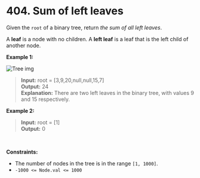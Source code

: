 # 404. Sum of left leaves

Given the `root` of a binary tree, return *the sum of all left leaves*.

A **leaf** is a node with no children. A **left leaf** is a leaf that is the left child of another node.

**Example 1:**

![Tree img](https://assets.leetcode.com/uploads/2021/04/08/leftsum-tree.jpg)

> **Input:** root = [3,9,20,null,null,15,7] <br>
**Output:** 24 <br>
**Explanation:** There are two left leaves in the binary tree, with values 9 and 15 respectively.

**Example 2:**

> **Input:** root = [1] <br>
**Output:** 0
 
<br>

**Constraints:**
- The number of nodes in the tree is in the range `[1, 1000]`.
- `-1000 <= Node.val <= 1000`